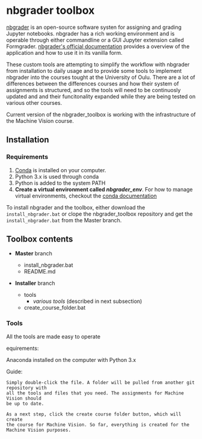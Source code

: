 # nbgrader toolbox

[nbgrader](https://github.com/jupyter/nbgrader) is an open-source software systen for assigning and grading Jupyter notebooks. 
nbgrader has a rich working environment and is operable through either commandline or
a GUI Jupyter extension called Formgrader. [nbgrader's official documentation](https://nbgrader.readthedocs.io/en/stable/)
provides a overview of the application and how to use it in its vanilla form.

These custom tools are attempting to simplify the workflow with nbgrader from installation
to daily usage and to provide some tools to implement nbgrader into the courses tought at the University of Oulu.
There are a lot of differences between the differences courses and how their system
of assignments is structured, and so the tools will need to be continuosly updated and
and their funcitonality expanded while they are being tested on various other courses.

Current version of the nbgrader_toolbox is working with the infrastructure of the
Machine Vision course. 

## Installation

### Requirements 
1. [Conda](https://www.anaconda.com/) is installed on your computer.
2. Python 3.x is used through conda
3. Python is added to the system PATH
4. **Create a virtual environment called *nbgrader_env***. For how to manage virtual
environments, checkout the [conda documentation](https://docs.conda.io/projects/conda/en/latest/user-guide/tasks/manage-environments.html)



To install nbgrader and the toolbox, either download the `install_nbgrader.bat` or clope the
nbgrader_toolbox repository and get the `install_nbgrader.bat` from the Master branch.

## Toolbox contents

- **Master** branch
	- install_nbgrader.bat 
	- README.md
	
- **Installer** branch
	- tools
		- *various tools* (described in next subsection)
	- create_course_folder.bat

### Tools

All the tools are made easy to operate 

equirements: 

Anaconda installed on the computer with Python 3.x

Guide:

	Simply double-click the file. A folder will be pulled from another git repository with 
	all the tools and files that you need. The assignments for Machine Vision should
	be up to date. 

	As a next step, click the create course folder button, which will create
	the course for Machine Vision. So far, everything is created for the
	Machine Vision purposes. 
